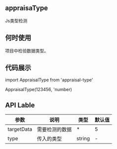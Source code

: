 ## appraisaType

Js类型检测

## 何时使用

项目中检验数据类型。

## 代码展示

import AppraisalType from 'appraisal-type'

AppraisalType(123456, 'number)

## API Lable

| 参数              | 说明                                       | 类型       | 默认值      |
| --------------- | ---------------------------------------- | -------- | -------- |
| targetData          | 需要检测的数据                              | *   | 5        |
| type       | 传入的类型                           | string   | -        |
